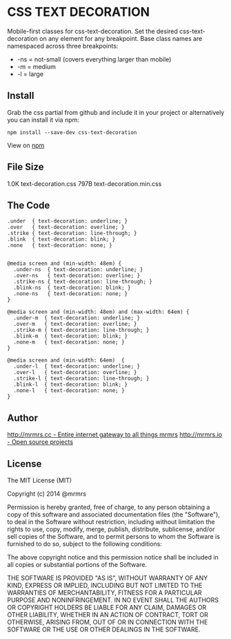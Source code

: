 # CSS TEXT DECORATION

  Mobile-first classes for css-text-decoration.
  Set the desired css-text-decoration on any element for any breakpoint.
  Base class names are namespaced across three breakpoints:

*  -ns = not-small (covers everything larger than mobile)
*  -m  = medium
*  -l  = large

## Install
Grab the css partial from github and include it in your project or alternatively
you can install it via npm:
```
npm install --save-dev css-text-decoration
```
View on [npm](https://www.npmjs.org/package/css-text-decoration)


## File Size

1.0K text-decoration.css
797B text-decoration.min.css

## The Code
```
.under  { text-decoration: underline; }
.over   { text-decoration: overline; }
.strike { text-decoration: line-through; }
.blink  { text-decoration: blink; }
.none   { text-decoration: none; }


@media screen and (min-width: 48em) {
  .under-ns  { text-decoration: underline; }
  .over-ns   { text-decoration: overline; }
  .strike-ns { text-decoration: line-through; }
  .blink-ns  { text-decoration: blink; }
  .none-ns   { text-decoration: none; }
}

@media screen and (min-width: 48em) and (max-width: 64em) {
  .under-m  { text-decoration: underline; }
  .over-m   { text-decoration: overline; }
  .strike-m { text-decoration: line-through; }
  .blink-m  { text-decoration: blink; }
  .none-m   { text-decoration: none; }
}

@media screen and (min-width: 64em)  {
  .under-l  { text-decoration: underline; }
  .over-l   { text-decoration: overline; }
  .strike-l { text-decoration: line-through; }
  .blink-l  { text-decoration: blink; }
  .none-l   { text-decoration: none; }
}

```

## Author

[http://mrmrs.cc - Entire internet gateway to all things mrmrs](http://mrmrs.cc)
[http://mrmrs.io - Open source projects](http://mrmrs.io)

## License

The MIT License (MIT)

Copyright (c) 2014 @mrmrs

Permission is hereby granted, free of charge, to any person obtaining a copy
of this software and associated documentation files (the "Software"), to deal
in the Software without restriction, including without limitation the rights
to use, copy, modify, merge, publish, distribute, sublicense, and/or sell
copies of the Software, and to permit persons to whom the Software is
furnished to do so, subject to the following conditions:

The above copyright notice and this permission notice shall be included in
all copies or substantial portions of the Software.

THE SOFTWARE IS PROVIDED "AS IS", WITHOUT WARRANTY OF ANY KIND, EXPRESS OR
IMPLIED, INCLUDING BUT NOT LIMITED TO THE WARRANTIES OF MERCHANTABILITY,
FITNESS FOR A PARTICULAR PURPOSE AND NONINFRINGEMENT. IN NO EVENT SHALL THE
AUTHORS OR COPYRIGHT HOLDERS BE LIABLE FOR ANY CLAIM, DAMAGES OR OTHER
LIABILITY, WHETHER IN AN ACTION OF CONTRACT, TORT OR OTHERWISE, ARISING FROM,
OUT OF OR IN CONNECTION WITH THE SOFTWARE OR THE USE OR OTHER DEALINGS IN
THE SOFTWARE.

